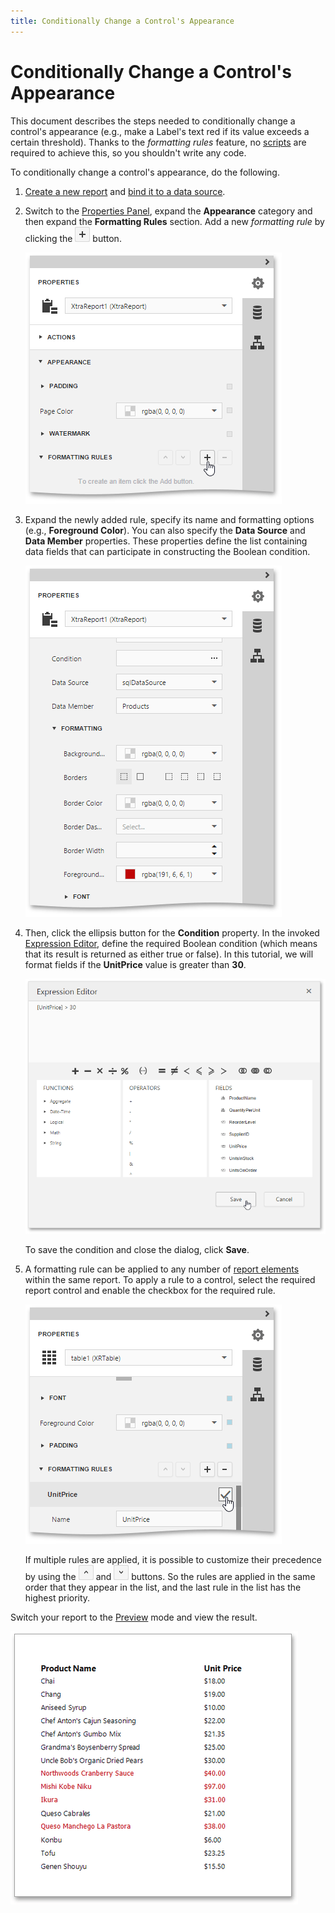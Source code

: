 ```yaml
---
title: Conditionally Change a Control's Appearance
---
```

# Conditionally Change a Control's Appearance
This document describes the steps needed to conditionally change a control's appearance (e.g., make a Label's text red if its value exceeds a certain threshold). Thanks to the _formatting rules_ feature, no [scripts](../../../../../interface-elements-for-web/articles/report-designer/creating-reports/scripting.md) are required to achieve this, so you shouldn't write any code.

To conditionally change a control's appearance, do the following.
1. [Create a new report](../../../../../interface-elements-for-web/articles/report-designer/creating-reports/basic-operations/create-a-new-report.md) and [bind it to a data source](../../../../../interface-elements-for-web/articles/report-designer/creating-reports/providing-data/bind-a-report-to-data.md).
2. Switch to the [Properties Panel](../../../../../interface-elements-for-web/articles/report-designer/interface-elements/properties-panel.md), expand the **Appearance** category and then expand the **Formatting Rules** section. Add a new _formatting rule_ by clicking the ![formatting-rules-editor-add](../../../../images/Img118323.png) button.
	
	![eud-change-control-appearance-0](../../../../images/Img119805.png)
3. Expand the newly added rule, specify its name and formatting options (e.g., **Foreground Color**). You can also specify the **Data Source** and **Data Member** properties. These properties define the list containing data fields that can participate in constructing the Boolean condition.
	
	![eud-change-control-appearance-1](../../../../images/Img119806.png)
4. Then, click the ellipsis button for the **Condition** property. In the invoked [Expression Editor](../../../../../interface-elements-for-web/articles/report-designer/interface-elements/expression-editor.md), define the required Boolean condition (which means that its result is returned as either true or false). In this tutorial, we will format fields if the **UnitPrice** value is greater than **30**.
	
	![eud-change-control-appearance-2](../../../../images/Img119807.png)
	
	To save the condition and close the dialog, click **Save**.
5. A formatting rule can be applied to any number of [report elements](../../../../../interface-elements-for-web/articles/report-designer/report-elements.md) within the same report. To apply a rule to a control, select the required report control and enable the checkbox for the required rule.
	
	![eud-change-control-appearance-3](../../../../images/Img119808.png)
	
	If multiple rules are applied, it is possible to customize their precedence by using the ![formatting-rules-editor-up](../../../../images/Img118325.png) and ![formatting-rules-editor-down](../../../../images/Img118326.png) buttons. So the rules are applied in the same order that they appear in the list, and the last rule in the list has the highest priority.

Switch your report to the [Preview](../../../../../interface-elements-for-web/articles/report-designer/document-preview.md) mode and view the result.

![eud-change-control-appearance-4](../../../../images/Img119809.png)